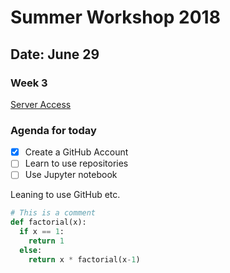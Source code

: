 # Summer Workshop 2018
## Date: June 29
### Week 3

[Server Access](https://204.48.29.128)

### Agenda for today
- [x] Create a GitHub Account
- [ ] Learn to use repositories
- [ ] Use Jupyter notebook

Leaning to use GitHub etc.

```python
# This is a comment
def factorial(x):
  if x == 1:
    return 1
  else:
    return x * factorial(x-1)
```
